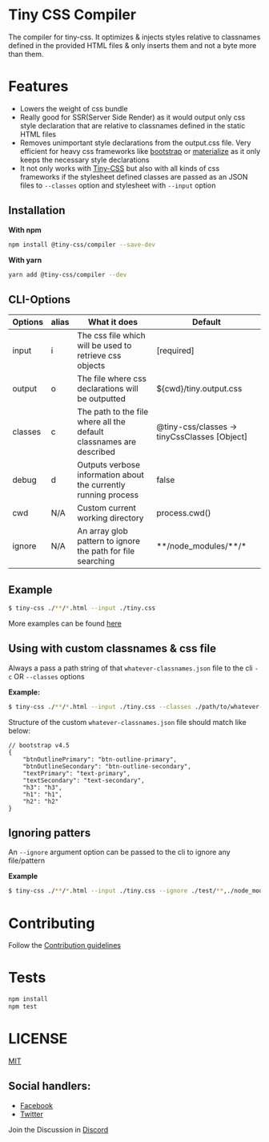 # Tiny CSS Compiler

The compiler for tiny-css. It optimizes & injects styles relative to classnames defined in the provided HTML files & only inserts them and not a byte more than them.

# Features

-   Lowers the weight of css bundle
-   Really good for SSR(Server Side Render) as it would output only css style declaration that are relative to classnames defined in the static HTML files
-   Removes unimportant style declarations from the output.css file. Very efficient for heavy css frameworks like [bootstrap](https://getbootstrap.com/) or [materialize](https://materializecss.com/) as it only keeps the necessary style declarations
- It not only works with [Tiny-CSS](https://github.com/tiny-css/tiny-css) but also with all kinds of css frameworks if the stylesheet defined classes are passed as an JSON files to `--classes` option and stylesheet with `--input` option

## Installation

**With npm**

```bash
npm install @tiny-css/compiler --save-dev
```

**With yarn**

```bash
yarn add @tiny-css/compiler --dev
```

## CLI-Options

| Options | alias | What it does                                                               | Default                                      |
| ------- | ----- | -------------------------------------------------------------------------- | -------------------------------------------- |
| input   | i     | The css file which will be used to retrieve css objects                    | [required]                                   |
| output  | o     | The file where css declarations will be outputted                          | ${cwd}/tiny.output.css                       |
| classes | c     | The path to the <json> file where all the default classnames are described | @tiny-css/classes -> tinyCssClasses [Object] |
| debug   | d     | Outputs verbose information about the currently running process            | false                                        |
| cwd     | N/A   | Custom current working directory                                           | process.cwd()                                |
| ignore  | N/A   | An array glob pattern to ignore the path for file searching                | \*\*/node_modules/\*\*/\*                    |

## Example

```bash
$ tiny-css ./**/*.html --input ./tiny.css
```
More examples can be found [here](example)

## Using with custom classnames & css file

Always a pass a path string of that `whatever-classnames.json` file to the cli `-c` OR `--classes` options

**Example:**

```bash
$ tiny-css ./**/*.html --input ./tiny.css --classes ./path/to/whatever-classnames.json
```

Structure of the custom `whatever-classnames.json` file should match like below:

```jsonc
// bootstrap v4.5
{
    "btnOutlinePrimary": "btn-outline-primary",
    "btnOutlineSecondary": "btn-outline-secondary",
    "textPrimary": "text-primary",
    "textSecondary": "text-secondary",
    "h3": "h3",
    "h1": "h1",
    "h2": "h2"
}
```

## Ignoring patters
An `--ignore` argument option can be passed to the cli to ignore any file/pattern

**Example**
```bash
$ tiny-css ./**/*.html --input ./tiny.css --ignore ./test/**,./node_modules/**
```

# Contributing

Follow the [Contribution guidelines](CONTRIBUTING.md)

# Tests

```bash
npm install
npm test
```

# LICENSE

[MIT](LICENSE)

## Social handlers:

-   [Facebook](https://facebook.com/krtirtho)
-   [Twitter](https://twitter.com/krtirtho)

Join the Discussion in [Discord](https://discord.com/channels/777928823605952564/779762462211178516)